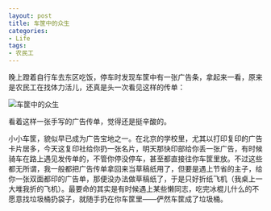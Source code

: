 ```yaml
---
layout: post
title: 车筐中的众生
categories:
- Life
tags:
- 农民工
---
```


晚上蹬着自行车去东区吃饭，停车时发现车筐中有一张广告条，拿起来一看，原来是农民工在找体力活儿，还真是头一次看见这样的传单：

![车筐中的众生](http://i.imgur.com/INDkS.gif)

看着这样一张手写的广告传单，觉得还是挺辛酸的。

小小车筐，貌似早已成为广告宝地之一。在北京的学校里，尤其以打印复印的广告卡片居多，今天这复印社给你扔一张名片，明天那快印部给你丢一张广告，有时候骑车在路上遇见发传单的，不管你停没停车，甚至都直接往你车筐里放。不过这些都无所谓，我一般都把广告传单拿回来当草稿纸用了，但要是遇上节省的主子，给你一张双面都印的广告单，那便没办法做草稿纸了，于是只好折纸飞机（我桌上一大堆我折的飞机）。最要命的其实是有时候遇上某些懒同志，吃完冰棍儿什么的不愿意找垃圾桶扔袋子，就随手扔在你车筐里——俨然车筐成了垃圾桶。

